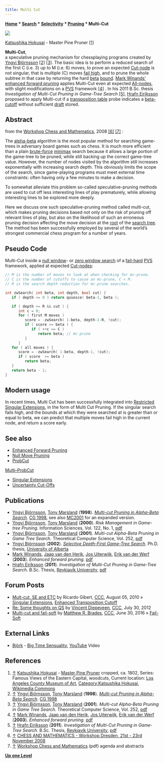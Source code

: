 ```yaml
---
title: Multi Cut
---
```


**[Home](Main_Page "Main Page") \* [Search](Search "Search") \* [Selectivity](Selectivity "Selectivity") \* [Pruning](Pruning "Pruning") \* Multi-Cut**

[![](https://upload.wikimedia.org/wikipedia/commons/thumb/1/19/Master_Pine_Pruner_LACMA_M.2006.136.205a-b.jpg/300px-Master_Pine_Pruner_LACMA_M.2006.136.205a-b.jpg)](File:Master_Pine_Pruner_LACMA_M.2006.136.205a-b.jpg)

[](File:Master_Pine_Pruner_LACMA_M.2006.136.205a-b.jpg "Enlarge")

[Katsushika Hokusai](Category:Katsushika_Hokusai "Category:Katsushika Hokusai") - Master Pine Pruner <a id="cite-note-1" href="#cite-ref-1">[1]</a>

**Multi-Cut**,  
a speculative pruning mechanism for chessplaying programs created by [Yngvi Björnsson](Yngvi_Bj%C3%B6rnsson "Yngvi Björnsson") <a id="cite-note-2" href="#cite-ref-2">[2]</a> <a id="cite-note-#" href="#cite-ref-3">[3]</a>. The basic idea is to perform a reduced search of the first C (i.e. 3) up to M (i.e. 6) moves, to prove an expected [Cut-node](Node_Types#cut-nodes "Node Types") is not singular, that is multiple (C) moves [fail high](Fail-High "Fail-High"), and to prune the whole subtree in that case by returning the hard [beta](Beta "Beta") [bound](Bound "Bound"). [Mark Winands'](Mark_Winands "Mark Winands") [enhanced forward pruning](Enhanced_Forward_Pruning "Enhanced Forward Pruning") applies Multi-Cut even at expected [All-nodes](Node_Types#all-nodes "Node Types"), with slight modifications on a [PVS](Principal_Variation_Search "Principal Variation Search") framework <a id="cite-note-4" href="#cite-ref-4">[4]</a> . In his 2011 B.Sc. thesis _Investigation of Multi-Cut Pruning in Game-Tree Search_ <a id="cite-note-5" href="#cite-ref-5">[5]</a>, [Hrafn Eiríksson](Hrafn_Eir%C3%ADksson "Hrafn Eiríksson") proposed to apply Multi-cut if a [transposition table](Transposition_Table "Transposition Table") probe indicates a [beta-cutoff](Beta-Cutoff "Beta-Cutoff") without sufficient [draft](Depth "Depth") stored.

## Abstract

from the [Workshop Chess and Mathematics](Workshop_Chess_and_Mathematics "Workshop Chess and Mathematics"), 2008 <a id="cite-note-6" href="#cite-ref-6">[6]</a> <a id="cite-note-7" href="#cite-ref-7">[7]</a> :

The [alpha-beta](Alpha-Beta "Alpha-Beta") algorithm is the most popular method for searching game-trees in adversary board games such as chess. It is much more efficient than a plain [brute-force](Brute-Force "Brute-Force") [minimax](Minimax "Minimax") search because it allows a large portion of the game-tree to be pruned, while still backing up the correct game-tree value. However, the number of nodes visited by the algorithm still increases exponentially with increasing search depth. This obviously limits the scope of the search, since game-playing programs must meet external time constraints: often having only a few minutes to make a decision.

To somewhat alleviate this problem so-called speculative-pruning methods are used to cut off less interesting lines of play prematurely, while allowing interesting lines to be explored more deeply.

Here we discuss one such speculative-pruning method called multi-cut, which makes pruning decisions based not only on the risk of pruning off relevant lines of play, but also on the likelihood of such an erroneous pruning decision affecting the move decision at the [root](Root "Root") of the [search tree](Search_Tree "Search Tree"). The method has been successfully employed by several of the world’s strongest commercial chess program for a number of years. 

## Pseudo Code

Multi-Cut inside a [null window](Null_Window "Null Window")\- or [zero window search](Principal_Variation_Search#ZWS "Principal Variation Search") of a [fail-hard](Fail-Hard "Fail-Hard") [PVS](Principal_Variation_Search "Principal Variation Search") framework, applied at expected [Cut-nodes](Node_Types#cut-nodes "Node Types"):

```C++
// M is the number of moves to look at when checking for mc-prune.
// C is the number of cutoffs to cause an mc-prune, C < M.
// R is the search depth reduction for mc-prune searches.

int zwSearch( int beta, int depth, bool cut) {
   if ( depth <= 0 ) return quiesce( beta-1, beta );

   if ( depth >= R && cut ) {
      int c = 0;
      for ( first M moves )
         score = -zwSearch( 1-beta, depth-1-R, !cut);
         if ( score >= beta ) {
            if ( ++c == C )
               return beta; // mc-prune
         }
      }
   for ( all moves ) {
      score = -zwSearch( 1-beta, depth-1, !cut);
      if ( score  >= beta )
         return beta;
   }
   return beta - 1;
}
```

## Modern usage

In recent times, Multi Cut has been successfully integrated into [Restricted Singular Extensions](Singular_Extensions#restricted-se), in the form of Multi Cut Pruning. If the singular search fails high, and the bounds at which they were searched at is greater than or equal to beta, we can predict that multiple moves fail high in the current node, and return a score early.

## See also

*   [Enhanced Forward Pruning](Enhanced_Forward_Pruning "Enhanced Forward Pruning")
*   [Null Move Pruning](Null_Move_Pruning "Null Move Pruning")
*   [ProbCut](ProbCut "ProbCut")

[Multi–ProbCut](ProbCut#MPC "ProbCut")

*   [Singular Extensions](Singular_Extensions "Singular Extensions")
*   [Uncertainty Cut-Offs](Uncertainty_Cut-Offs "Uncertainty Cut-Offs")

## Publications

*   [Yngvi Björnsson](Yngvi_Bj%C3%B6rnsson "Yngvi Björnsson"), [Tony Marsland](Tony_Marsland "Tony Marsland") (**1998**). _[Multi-cut Pruning in Alpha-Beta Search](http://link.springer.com/chapter/10.1007/3-540-48957-6_2)_. [CG 1998](CG_1998 "CG 1998"), see also [MC2001](index.php?title=Yngvi_Bj%C3%B6rnsso&action=edit&redlink=1 "Yngvi Björnsso (page does not exist)") for an expanded version.
*   [Yngvi Björnsson](Yngvi_Bj%C3%B6rnsson "Yngvi Björnsson"), [Tony Marsland](Tony_Marsland "Tony Marsland") (**2000**). _Risk Management in Game-tree Pruning_. Information Sciences, Vol. 122, No. 1, [pdf](http://www.ru.is/faculty/yngvi/pdf/BjornssonM00.pdf)
*   [Yngvi Björnsson](Yngvi_Bj%C3%B6rnsson "Yngvi Björnsson"), [Tony Marsland](Tony_Marsland "Tony Marsland") (**2001**). _Multi-cut Alpha-Beta Pruning in Game Tree Search._ Theoretical Computer Science, Vol. 252, [pdf](http://www.ru.is/faculty/yngvi/pdf/BjornssonM01a.pdf)
*   [Yngvi Björnsson](Yngvi_Bj%C3%B6rnsson "Yngvi Björnsson") (**2002**). _[Selective Depth-First Game-Tree Search](http://dl.acm.org/citation.cfm?id=935848)_. Ph.D. thesis, [University of Alberta](University_of_Alberta "University of Alberta")
*   [Mark Winands](Mark_Winands "Mark Winands"), [Jaap van den Herik](Jaap_van_den_Herik "Jaap van den Herik"), [Jos Uiterwijk](Jos_Uiterwijk "Jos Uiterwijk"), [Erik van der Werf](Erik_van_der_Werf "Erik van der Werf") (**2003**). _Enhanced forward pruning._ [pdf](http://www.personeel.unimaas.nl/m-winands/documents/Enhanced%20forward%20pruning.pdf)
*   [Hrafn Eiríksson](Hrafn_Eir%C3%ADksson "Hrafn Eiríksson") (**2011**). _Investigation of Multi-Cut Pruning in Game-Tree Search_. B.Sc. Thesis, [Reykjavík University](https://en.wikipedia.org/wiki/Reykjav%C3%ADk_University), [pdf](http://skemman.is/en/stream/get/1946/9180/22971/1/research-report.pdf)

## Forum Posts

*   [Mult-cut, SE and ETC](http://www.talkchess.com/forum/viewtopic.php?t=35697) by Ricardo Gibert, [CCC](CCC "CCC"), August 05, 2010 » [Singular Extensions](Singular_Extensions "Singular Extensions"), [Enhanced Transposition Cutoff](Enhanced_Transposition_Cutoff "Enhanced Transposition Cutoff")
*   [Re: Some thoughts on QS](http://www.talkchess.com/forum/viewtopic.php?topic_view=threads&p=476407&t=44507) by [Vincent Diepeveen](Vincent_Diepeveen "Vincent Diepeveen"), [CCC](CCC "CCC"), July 30, 2012
*   [Multi-cut and fail-soft](http://www.talkchess.com/forum/viewtopic.php?t=60650) by [Matthew R. Brades](Matthew_R._Brades "Matthew R. Brades"), [CCC](CCC "CCC"), June 30, 2016 » [Fail-Soft](Fail-Soft "Fail-Soft")

## External Links

*   [Björk](Category:Bj%C3%B6rk "Category:Björk") - [Big Time Sensuality](https://en.wikipedia.org/wiki/Big_Time_Sensuality), [YouTube](https://en.wikipedia.org/wiki/YouTube) Video

## References

1.  <a id="cite-ref-1" href="#cite-note-1">↑</a> [Katsushika Hokusai](Category:Katsushika_Hokusai "Category:Katsushika Hokusai") - [Master Pine Pruner](http://commons.wikimedia.org/wiki/File:Master_Pine_Pruner_LACMA_M.2006.136.205a-b.jpg) cropped, ca. 1802, Series: Famous Views of the Eastern Capital, woodcuts, Current location: [Los Angeles County Museum of Art](https://en.wikipedia.org/wiki/Los_Angeles_County_Museum_of_Art), [Category:Katsushika Hokusai](https://commons.wikimedia.org/wiki/Category:Katsushika_Hokusai), [Wikimedia Commons](https://en.wikipedia.org/wiki/Wikimedia_Commons)
2.  <a id="cite-ref-2" href="#cite-note-2">↑</a> [Yngvi Björnsson](Yngvi_Bj%C3%B6rnsson "Yngvi Björnsson"), [Tony Marsland](Tony_Marsland "Tony Marsland") (**1998**). _[Multi-cut Pruning in Alpha-Beta Search](http://link.springer.com/chapter/10.1007/3-540-48957-6_2)_. [CG 1998](CG_1998 "CG 1998")
3.  <a id="cite-ref-3" href="#cite-note-3">↑</a> [Yngvi Björnsson](Yngvi_Bj%C3%B6rnsson "Yngvi Björnsson"), [Tony Marsland](Tony_Marsland "Tony Marsland") (**2001**). _Multi-cut Alpha-Beta Pruning in Game Tree Search._ Theoretical Computer Science, Vol. 252, [pdf](http://www.ru.is/faculty/yngvi/pdf/BjornssonM01a.pdf)
4.  <a id="cite-ref-4" href="#cite-note-4">↑</a> [Mark Winands](Mark_Winands "Mark Winands"), [Jaap van den Herik](Jaap_van_den_Herik "Jaap van den Herik"), [Jos Uiterwijk](Jos_Uiterwijk "Jos Uiterwijk"), [Erik van der Werf](Erik_van_der_Werf "Erik van der Werf") (**2003**). _Enhanced forward pruning._ [pdf](http://www.personeel.unimaas.nl/m-winands/documents/Enhanced%20forward%20pruning.pdf)
5.  <a id="cite-ref-5" href="#cite-note-5">↑</a> [Hrafn Eiríksson](Hrafn_Eir%C3%ADksson "Hrafn Eiríksson") (**2011**). _Investigation of Multi-Cut Pruning in Game-Tree Search_. B.Sc. Thesis, [Reykjavík University](https://en.wikipedia.org/wiki/Reykjav%C3%ADk_University), [pdf](http://skemman.is/en/stream/get/1946/9180/22971/1/research-report.pdf)
6.  <a id="cite-ref-6" href="#cite-note-6">↑</a> [CHESS AND MATHEMATICS - Workshop Dresden, 21st - 23rd November 2008](http://www.math.tu-dresden.de/num/chess2008/index-en.html)
7.  <a id="cite-ref-7" href="#cite-note-7">↑</a> [Workshop Chess and Mathematics](http://www.math.tu-dresden.de/num/chess2008/abstracts.pdf) (pdf) agenda and abstracts

**[Up one Level](Pruning "Pruning")**
